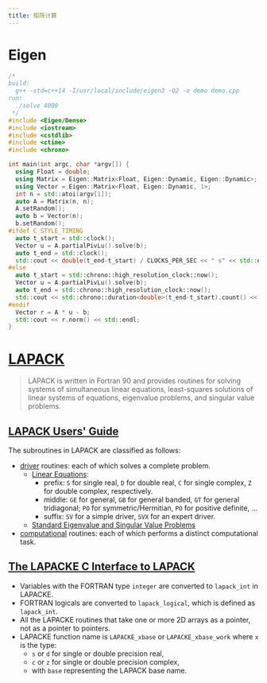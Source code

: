 ```yaml
---
title: 矩阵计算
---
```


# Eigen

```cpp
/*
build:
  g++ -std=c++14 -I/usr/local/include/eigen3 -O2 -o demo demo.cpp
run:
  ./solve 4000
 */
#include <Eigen/Dense>
#include <iostream>
#include <cstdlib>
#include <ctime>
#include <chrono>

int main(int argc, char *argv[]) {
  using Float = double;
  using Matrix = Eigen::Matrix<Float, Eigen::Dynamic, Eigen::Dynamic>;
  using Vector = Eigen::Matrix<Float, Eigen::Dynamic, 1>;
  int n = std::atoi(argv[1]);
  auto A = Matrix(n, n);
  A.setRandom();
  auto b = Vector(n);
  b.setRandom();
#ifdef C_STYLE_TIMING
  auto t_start = std::clock();
  Vector u = A.partialPivLu().solve(b);
  auto t_end = std::clock();
  std::cout << double(t_end-t_start) / CLOCKS_PER_SEC << " s" << std::endl;
#else
  auto t_start = std::chrono::high_resolution_clock::now();
  Vector u = A.partialPivLu().solve(b);
  auto t_end = std::chrono::high_resolution_clock::now();
  std::cout << std::chrono::duration<double>(t_end-t_start).count() << " s" << std::endl;
#endif
  Vector r = A * u - b;
  std::cout << r.norm() << std::endl;
}
```

# [LAPACK](https://netlib.org/lapack)

> LAPACK is written in Fortran 90 and provides routines for solving systems of simultaneous linear equations, least-squares solutions of linear systems of equations, eigenvalue problems, and singular value problems.

## [LAPACK Users' Guide](https://netlib.org/lapack/lug/)

The subroutines in LAPACK are classified as follows:
- [driver](https://netlib.org/lapack/lug/node25.html#secdrivers) routines: each of which solves a complete problem.
  - [Linear Equations](https://netlib.org/lapack/lug/node26.html):
    - prefix: `S` for single real, `D` for double real, `C` for single complex, `Z` for double complex, respectively.
    - middle: `GE` for general, `GB` for general banded, `GT` for general tridiagonal; `PO` for symmetric/Hermitian, `PO` for positive definite, ...
    - suffix: `SV` for a simple driver, `SVX` for an expert driver.
  - [Standard Eigenvalue and Singular Value Problems](https://netlib.org/lapack/lug/node29.html)
- [computational](https://netlib.org/lapack/lug/node37.html#seccomp) routines: each of which performs a distinct computational task.

## [The LAPACKE C Interface to LAPACK](https://netlib.org/lapack/lapacke.html)

- Variables with the FORTRAN type `integer` are converted to `lapack_int` in LAPACKE.
- FORTRAN logicals are converted to `lapack_logical`, which is defined as `lapack_int`.
- All the LAPACKE routines that take one or more 2D arrays as a pointer, not as a pointer to pointers.
- LAPACKE function name is `LAPACKE_xbase` or `LAPACKE_xbase_work` where `x` is the type:
  - `s` or `d` for single or double precision real,
  - `c` or `z` for single or double precision complex,
  - with `base` representing the LAPACK base name.
